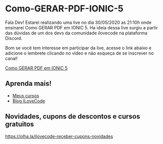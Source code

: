 # Como-GERAR-PDF-IONIC-5

Fala Dev!
Estarei realizando uma live no dia 30/05/2020 as 21:10h onde ensinarei Como GERAR PDF em IONIC 5.
Ha ideia dessa live surgiu a partir das dúvidas de um dos devs da comunidade ilovecode na plataforma Discord.

Bom se você tem interesse em participar da live, acesse o link abaixo e adicione o lembrete clicando no vídeo e não esqueça de se inscrever no canal!

[Como GERAR PDF em IONIC 5](https://ilovecode.com.br/live-03-como-gerar-pdf-em-ionic-5/)

## Aprenda mais!
- [Meus cursos](https://olha.la/udemy)
- [Blog ILoveCode](https://olha.la/ilovecode)

## Novidades, cupons de descontos e cursos gratuitos
https://olha.la/ilovecode-receber-cupons-novidades
